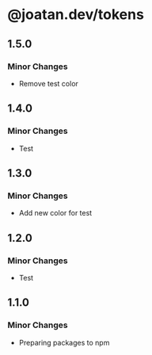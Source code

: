 # @joatan.dev/tokens

## 1.5.0

### Minor Changes

- Remove test color

## 1.4.0

### Minor Changes

- Test

## 1.3.0

### Minor Changes

- Add new color for test

## 1.2.0

### Minor Changes

- Test

## 1.1.0

### Minor Changes

- Preparing packages to npm
